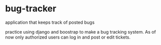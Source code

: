# bug-tracker
application that keeps track of posted bugs
<p> practice using django and boostrap to make a bug tracking system. As of now only authorized users can log in and post or edit tickets. 
